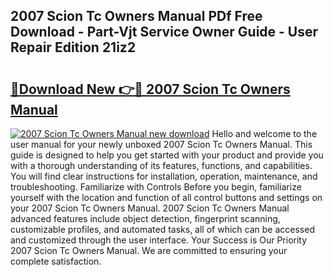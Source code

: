 ## 2007 Scion Tc Owners Manual PDf Free Download - Part-Vjt Service Owner Guide - User Repair Edition 21iz2

# <h2><a href="http://bc36408.oget.top/?id=2007+Scion+Tc+Owners+Manual">🔗Download New 👉🔴 2007 Scion Tc Owners Manual</a></h2>

[![2007 Scion Tc Owners Manual new download](https://i.imgur.com/5g1atiW.png)](http://bc36408.oget.top/?id=2007+Scion+Tc+Owners+Manual)
Hello and welcome to the user manual for your newly unboxed 2007 Scion Tc Owners Manual. This guide is designed to help you get started with your product and provide you with a thorough understanding of its features, functions, and capabilities. You will find clear instructions for installation, operation, maintenance, and troubleshooting. Familiarize with Controls Before you begin, familiarize yourself with the location and function of all control buttons and settings on your 2007 Scion Tc Owners Manual. 2007 Scion Tc Owners Manual advanced features include object detection, fingerprint scanning, customizable profiles, and automated tasks, all of which can be accessed and customized through the user interface. Your Success is Our Priority 2007 Scion Tc Owners Manual. We are committed to ensuring your complete satisfaction.
